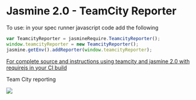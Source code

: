 Jasmine 2.0 - TeamCity Reporter
=======================


To use: in your spec runner javascript code add the following

```Javascript
var TeamcityReporter = jasmineRequire.TeamcityReporter();
window.teamcityReporter = new TeamcityReporter();
jasmine.getEnv().addReporter(window.teamcityReporter);
```

[For complete source and instructions using teamcity and jasmine 2.0 with requirejs in your CI build](https://github.com/EmberConsultingGroup/Testing-Automation)


Team City reporting

![](https://raw2.github.com/EmberConsultingGroup/JasmineTeamCityReporter/master/images/Tests.PNG)
